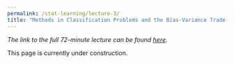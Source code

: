 ```yaml
---
permalink: /stat-learning/lecture-3/
title: "Methods in Classification Problems and the Bias-Variance Trade-Off"
---
```


_The link to the full 72-minute lecture can be found [here](https://www.youtube.com/watch?v=gVXUjkobldw)._

This page is currently under construction.